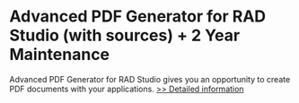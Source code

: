 # Advanced PDF Generator for RAD Studio (with sources) + 2 Year Maintenance
Advanced PDF Generator for RAD Studio gives you an opportunity to create PDF documents with your applications.
[>> Detailed information](https://secure.shareit.com/shareit/product.html?productid=300068125&affiliateid=200057808)
